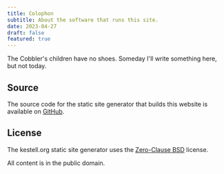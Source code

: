 ```yaml
---
title: Colophon
subtitle: About the software that runs this site.
date: 2023-04-27
draft: false
featured: true
---
```


The Cobbler's children have no shoes. Someday I'll write something here, but not today.

## Source

The source code for the static site generator that builds this website is available on [GitHub](https://github.com/kkestell/site-builder).
## License

The kestell.org static site generator uses the [Zero-Clause BSD](https://opensource.org/license/0bsd/) license.

All content is in the public domain.
